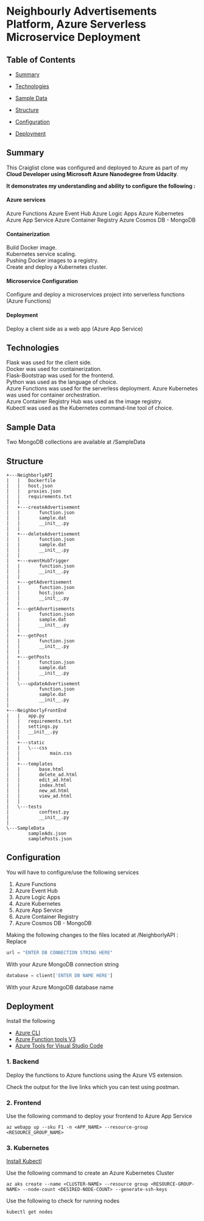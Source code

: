 # Neighbourly Advertisements Platform, Azure Serverless Microservice Deployment

## Table of Contents

- [Summary](#Summary)

- [Technologies](#Technologies)

- [Sample Data](#Sample-Data)

- [Structure](#Structure)

- [Configuration](#Configuration)

- [Deployment](#Deployment)

## Summary

This Craiglist clone was configured and deployed to Azure as part of my **Cloud Developer using Microsoft Azure Nanodegree from Udacity**.

**It demonstrates my understanding and ability to configure the following :**

#### Azure services

Azure Functions
Azure Event Hub
Azure Logic Apps
Azure Kubernetes
Azure App Service
Azure Container Registry
Azure Cosmos DB - MongoDB

#### Containerization

Build Docker image.  
Kubernetes service scaling.  
Pushing Docker images to a registry.  
Create and deploy a Kubernetes cluster.

#### Microservice Configuration

Configure and deploy a microservices project into serverless functions (Azure Functions)

#### Deployment

Deploy a client side as a web app (Azure App Service)

## Technologies

Flask was used for the client side.  
Docker was used for containerization.  
Flask-Bootstrap was used for the frontend.  
Python was used as the language of choice.  
Azure Functions was used for the serverless deployment.
Azure Kubernetes was used for container orchestration.  
Azure Container Registry Hub was used as the image registry.  
Kubectl was used as the Kubernetes command-line tool of choice.

## Sample Data

Two MongoDB collections are available at /SampleData

## Structure

```
+---NeighborlyAPI
|   |   Dockerfile
|   |   host.json
|   |   proxies.json
|   |   requirements.txt
|   |
|   +---createAdvertisement
|   |       function.json
|   |       sample.dat
|   |       __init__.py
|   |
|   +---deleteAdvertisement
|   |       function.json
|   |       sample.dat
|   |       __init__.py
|   |
|   +---eventHubTrigger
|   |       function.json
|   |       __init__.py
|   |
|   +---getAdvertisement
|   |       function.json
|   |       host.json
|   |       __init__.py
|   |
|   +---getAdvertisements
|   |       function.json
|   |       sample.dat
|   |       __init__.py
|   |
|   +---getPost
|   |       function.json
|   |       __init__.py
|   |
|   +---getPosts
|   |       function.json
|   |       sample.dat
|   |       __init__.py
|   |
|   \---updateAdvertisement
|           function.json
|           sample.dat
|           __init__.py
|
+---NeighborlyFrontEnd
|   |   app.py
|   |   requirements.txt
|   |   settings.py
|   |   __init__.py
|   |
|   +---static
|   |   \---css
|   |           main.css
|   |
|   +---templates
|   |       base.html
|   |       delete_ad.html
|   |       edit_ad.html
|   |       index.html
|   |       new_ad.html
|   |       view_ad.html
|   |
|   \---tests
|           conftest.py
|           __init__.py
|
\---SampleData
        sampleAds.json
        samplePosts.json
```

## Configuration

You will have to configure/use the following services

1. Azure Functions
2. Azure Event Hub
3. Azure Logic Apps
4. Azure Kubernetes
5. Azure App Service
6. Azure Container Registry
7. Azure Cosmos DB - MongoDB

Making the following changes to the files located at /NeighborlyAPI :  
Replace

```python
url = "ENTER DB CONNECTION STRING HERE"
```

With your Azure MongoDB connection string

```python
database = client['ENTER DB NAME HERE']
```

With your Azure MongoDB database name

## Deployment

Install the following

- [Azure CLI](https://docs.microsoft.com/en-us/cli/azure/install-azure-cli?view=azure-cli-latest)
- [Azure Function tools V3](https://docs.microsoft.com/en-us/azure/azure-functions/functions-run-local?tabs=windows%2Ccsharp%2Cbash#install-the-azure-functions-core-tools)
- [Azure Tools for Visual Studio Code](https://marketplace.visualstudio.com/items?itemName=ms-vscode.vscode-node-azure-pack)

### 1. Backend

Deploy the functions to Azure functions using the Azure VS extension.

Check the output for the live links which you can test using postman.

### 2. Frontend

Use the following command to deploy your frontend to Azure App Service

```shell
az webapp up --sku F1 -n <APP_NAME> --resource-group <RESOURCE_GROUP_NAME>
```

### 3. Kubernetes

[Install Kubectl](https://kubernetes.io/docs/tasks/tools/)

Use the following command to create an Azure Kubernetes Cluster

```shell
az aks create --name <CLUSTER-NAME> --resource group <RESOURCE-GROUP-NAME> --node-count <DESIRED-NODE-COUNT> --generate-ssh-keys
```

Use the following to check for running nodes

```shell
kubectl get nodes
```
